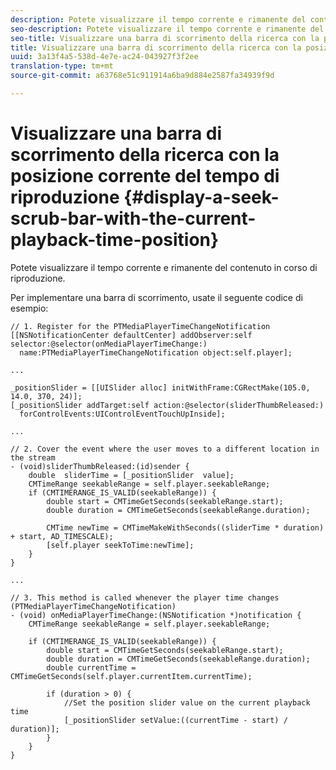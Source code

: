 ```yaml
---
description: Potete visualizzare il tempo corrente e rimanente del contenuto in corso di riproduzione.
seo-description: Potete visualizzare il tempo corrente e rimanente del contenuto in corso di riproduzione.
seo-title: Visualizzare una barra di scorrimento della ricerca con la posizione corrente del tempo di riproduzione
title: Visualizzare una barra di scorrimento della ricerca con la posizione corrente del tempo di riproduzione
uuid: 3a13f4a5-538d-4e7e-ac24-043927f3f2ee
translation-type: tm+mt
source-git-commit: a63768e51c911914a6ba9d884e2587fa34939f9d

---
```



# Visualizzare una barra di scorrimento della ricerca con la posizione corrente del tempo di riproduzione {#display-a-seek-scrub-bar-with-the-current-playback-time-position}

Potete visualizzare il tempo corrente e rimanente del contenuto in corso di riproduzione.

Per implementare una barra di scorrimento, usate il seguente codice di esempio:

```
// 1. Register for the PTMediaPlayerTimeChangeNotification 
[[NSNotificationCenter defaultCenter] addObserver:self selector:@selector(onMediaPlayerTimeChange:)  
  name:PTMediaPlayerTimeChangeNotification object:self.player]; 
 
... 
 
_positionSlider = [[UISlider alloc] initWithFrame:CGRectMake(105.0, 14.0, 370, 24)];  
[_positionSlider addTarget:self action:@selector(sliderThumbReleased:)  
  forControlEvents:UIControlEventTouchUpInside]; 
 
... 
 
// 2. Cover the event where the user moves to a different location in the stream 
- (void)sliderThumbReleased:(id)sender { 
    double  sliderTime = [_positionSlider  value];  
    CMTimeRange seekableRange = self.player.seekableRange; 
    if (CMTIMERANGE_IS_VALID(seekableRange)) { 
        double start = CMTimeGetSeconds(seekableRange.start);  
        double duration = CMTimeGetSeconds(seekableRange.duration); 
 
        CMTime newTime = CMTimeMakeWithSeconds((sliderTime * duration) + start, AD_TIMESCALE);  
        [self.player seekToTime:newTime]; 
    } 
} 
 
... 
 
// 3. This method is called whenever the player time changes  
(PTMediaPlayerTimeChangeNotification) 
- (void) onMediaPlayerTimeChange:(NSNotification *)notification { 
    CMTimeRange seekableRange = self.player.seekableRange; 
 
    if (CMTIMERANGE_IS_VALID(seekableRange)) { 
        double start = CMTimeGetSeconds(seekableRange.start);  
        double duration = CMTimeGetSeconds(seekableRange.duration); 
        double currentTime = CMTimeGetSeconds(self.player.currentItem.currentTime); 
 
        if (duration > 0) { 
            //Set the position slider value on the current playback time  
            [_positionSlider setValue:((currentTime - start) / duration)]; 
        } 
    } 
} 
```

